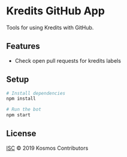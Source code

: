 # Kredits GitHub App

Tools for using Kredits with GitHub.

## Features

* Check open pull requests for kredits labels

## Setup

```sh
# Install dependencies
npm install

# Run the bot
npm start
```

## License

[ISC](LICENSE) © 2019 Kosmos Contributors
